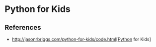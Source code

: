 # Python for Kids

## References

* http://jasonrbriggs.com/python-for-kids/code.html[Python for Kids]